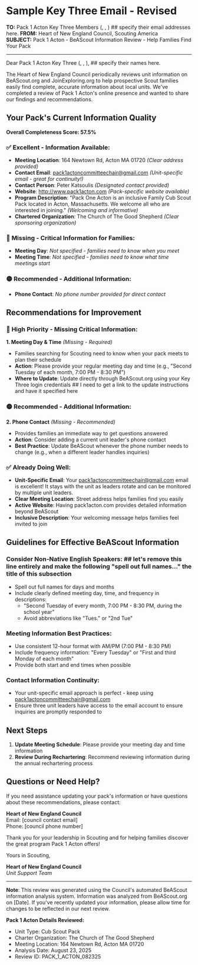 # Sample Key Three Email - Revised

**TO:** Pack 1 Acton Key Three Members (<email1>, <email2>, <email3>) ## specify their email addresses here.
**FROM:** Heart of New England Council, Scouting America  
**SUBJECT:** Pack 1 Acton - BeAScout Information Review - Help Families Find Your Pack  

---

Dear Pack 1 Acton Key Three (<name1>, <name2>, <name3>), ## specify their names here. 

The Heart of New England Council periodically reviews unit information on BeAScout.org and JoinExploring.org to help prospective Scout families easily find complete, accurate information about local units. We've completed a review of Pack 1 Acton's online presence and wanted to share our findings and recommendations.

## Your Pack's Current Information Quality

**Overall Completeness Score: 57.5%**

### ✅ **Excellent - Information Available:**
- **Meeting Location**: 164 Newtown Rd, Acton MA 01720 *(Clear address provided)*
- **Contact Email**: pack1actoncommitteechair@gmail.com *(Unit-specific email - great for continuity!)*
- **Contact Person**: Peter Katsoulis *(Designated contact provided)*
- **Website**: http://www.pack1acton.com *(Pack-specific website available)*
- **Program Description**: "Pack One Acton is an inclusive Family Cub Scout Pack located in Acton, Massachusetts. We welcome all who are interested in joining." *(Welcoming and informative)*
- **Chartered Organization**: The Church of The Good Shepherd *(Clear sponsoring organization)*

### 🔴 **Missing - Critical Information for Families:**
- **Meeting Day**: *Not specified - families need to know when you meet*
- **Meeting Time**: *Not specified - families need to know what time meetings start*

### 🟡 **Recommended - Additional Information:**
- **Phone Contact**: *No phone number provided for direct contact*

## Recommendations for Improvement

### 🔴 **High Priority - Missing Critical Information:**

**1. Meeting Day & Time** *(Missing - Required)*
- Families searching for Scouting need to know when your pack meets to plan their schedule
- **Action**: Please provide your regular meeting day and time (e.g., "Second Tuesday of each month, 7:00 PM - 8:30 PM")
- **Where to Update**: Update directly through BeAScout.org using your Key Three login credentials  ## I need to get a link to the update instructions and have it specified here

### 🟡 **Recommended - Additional Information:**

**2. Phone Contact** *(Missing - Recommended)*
- Provides families an immediate way to get questions answered
- **Action**: Consider adding a current unit leader's phone contact
- **Best Practice**: Update BeAScout whenever the phone number needs to change (e.g., when a different leader handles inquiries)

### ✅ **Already Doing Well:**
- **Unit-Specific Email**: Your pack1actoncommitteechair@gmail.com email is excellent! It stays with the unit as leaders rotate and can be monitored by multiple unit leaders.
- **Clear Meeting Location**: Street address helps families find you easily
- **Active Website**: Having pack1acton.com provides detailed information beyond BeAScout
- **Inclusive Description**: Your welcoming message helps families feel invited to join

## Guidelines for Effective BeAScout Information

### **Consider Non-Native English Speakers:** ## let's remove this line entirely and make the following "spell out full names..." the title of this subsection
- Spell out full names for days and months
- Include clearly defined meeting day, time, and frequency in descriptions:
  - "Second Tuesday of every month, 7:00 PM - 8:30 PM, during the school year"
  - Avoid abbreviations like "Tues." or "2nd Tue"

### **Meeting Information Best Practices:**
- Use consistent 12-hour format with AM/PM (7:00 PM - 8:30 PM)
- Include frequency information: "Every Tuesday" or "First and third Monday of each month"
- Provide both start and end times when possible

### **Contact Information Continuity:**
- Your unit-specific email approach is perfect - keep using pack1actoncommitteechair@gmail.com
- Ensure three unit leaders have access to the email account to ensure inquiries are promptly responded to

## Next Steps

1. **Update Meeting Schedule**: Please provide your meeting day and time information
2. **Review During Rechartering**: Recommend reviewing information during the annual rechartering process

## Questions or Need Help?

If you need assistance updating your pack's information or have questions about these recommendations, please contact:

**Heart of New England Council**  
Email: [council contact email]  
Phone: [council phone number]

Thank you for your leadership in Scouting and for helping families discover the great program Pack 1 Acton offers!

Yours in Scouting,

**Heart of New England Council**  
*Unit Support Team*

---

**Note**: This review was generated using the Council's automated BeAScout information analysis system. Information was analyzed from BeAScout.org on [Date]. If you've recently updated your information, please allow time for changes to be reflected in our next review.

**Pack 1 Acton Details Reviewed:**
- Unit Type: Cub Scout Pack
- Charter Organization: The Church of The Good Shepherd  
- Meeting Location: 164 Newtown Rd, Acton MA 01720
- Analysis Date: August 23, 2025
- Review ID: PACK_1_ACTON_082325
